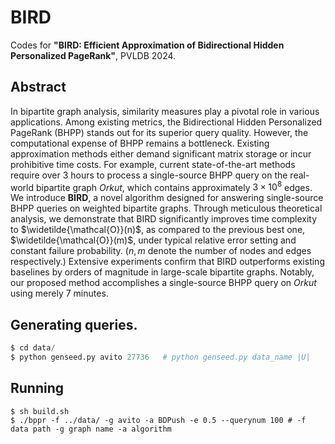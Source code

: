 # BIRD
Codes for **"BIRD: Efficient Approximation of Bidirectional Hidden Personalized PageRank"**, PVLDB 2024.

## Abstract
In bipartite graph analysis, similarity measures play a pivotal role in various applications. Among existing metrics, the Bidirectional Hidden Personalized PageRank (BHPP) stands out for its superior query quality. However, the computational expense of BHPP remains a bottleneck. Existing approximation methods either demand significant matrix storage or incur prohibitive time costs. For example, current state-of-the-art methods require over 3 hours to process a single-source BHPP query on the real-world bipartite graph *Orkut*, which contains approximately $3\times10^8$ edges. We introduce **BIRD**, a novel algorithm designed for answering single-source BHPP queries on weighted bipartite graphs. Through meticulous theoretical analysis, we demonstrate that BIRD significantly improves time complexity to $\widetilde{\mathcal{O}}(n)$, as compared to the previous best one, $\widetilde{\mathcal{O}}(m)$, under typical relative error setting and constant failure probability. ($n,m$ denote the number of nodes and edges respectively.) Extensive experiments confirm that BIRD outperforms existing baselines by orders of magnitude in large-scale bipartite graphs. Notably, our proposed method accomplishes a single-source BHPP query on *Orkut* using merely 7 minutes.

## Generating queries.
```python
$ cd data/
$ python genseed.py avito 27736   # python genseed.py data_name |U|
```

## Running 
```shell
$ sh build.sh
$ ./bppr -f ../data/ -g avito -a BDPush -e 0.5 --querynum 100 # -f data path -g graph name -a algorithm 
```
